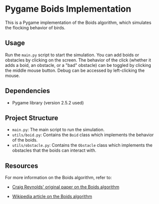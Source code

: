 # Pygame Boids Implementation

This is a Pygame implementation of the Boids algorithm, which simulates the flocking behavior of birds.

## Usage

Run the `main.py` script to start the simulation. You can add boids or obstacles by clicking on the screen. The behavior of the click (whether it adds a boid, an obstacle, or a "bad" obstacle) can be toggled by clicking the middle mouse button. Debug can be accessed by left-clicking the mouse.

## Dependencies

- Pygame library (version 2.5.2 used)

## Project Structure

- `main.py`: The main script to run the simulation.
- `utils/boid.py`: Contains the `Boid` class which implements the behavior of the boids.
- `utils/obstacle.py`: Contains the `Obstacle` class which implements the obstacles that the boids can interact with.

## Resources

For more information on the Boids algorithm, refer to:

- [Craig Reynolds' original paper on the Boids algorithm](http://www.red3d.com/cwr/boids/)

- [Wikipedia article on the Boids algorithm](https://en.wikipedia.org/wiki/Boids)

